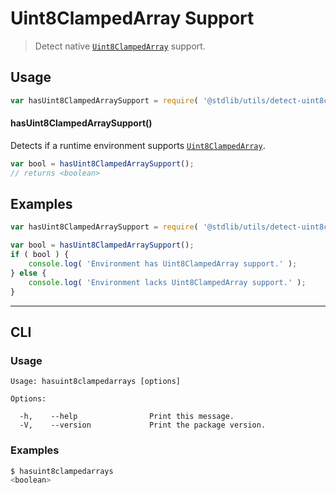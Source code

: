 # Uint8ClampedArray Support

> Detect native [`Uint8ClampedArray`][mdn-uint8clampedarray] support.


<section class="usage">

## Usage

<!-- eslint-disable id-length -->

``` javascript
var hasUint8ClampedArraySupport = require( '@stdlib/utils/detect-uint8clampedarray-support' );
```

#### hasUint8ClampedArraySupport()

Detects if a runtime environment supports [`Uint8ClampedArray`][mdn-uint8clampedarray].

``` javascript
var bool = hasUint8ClampedArraySupport();
// returns <boolean>
```

</section>

<!-- /.usage -->


<section class="examples">

## Examples

<!-- eslint-disable id-length -->

``` javascript
var hasUint8ClampedArraySupport = require( '@stdlib/utils/detect-uint8clampedarray-support' );

var bool = hasUint8ClampedArraySupport();
if ( bool ) {
    console.log( 'Environment has Uint8ClampedArray support.' );
} else {
    console.log( 'Environment lacks Uint8ClampedArray support.' );
}
```

</section>

<!-- /.examples -->


---

<section class="cli">

## CLI

<section class="usage">

### Usage

``` text
Usage: hasuint8clampedarrays [options]

Options:

  -h,    --help                Print this message.
  -V,    --version             Print the package version.
```

</section>

<!-- /.usage -->

<section class="examples">

### Examples

``` bash
$ hasuint8clampedarrays
<boolean>
```

</section>

<!-- /.examples -->

</section>

<!-- /.cli -->


<section class="links">

[mdn-uint8clampedarray]: https://developer.mozilla.org/en-US/docs/Web/JavaScript/Reference/Global_Objects/Uint8ClampedArray

</section>

<!-- /.links -->
